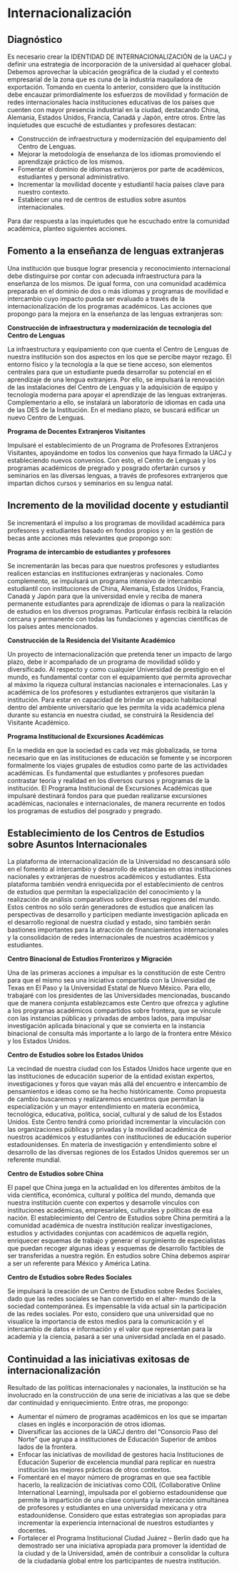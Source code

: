 # Internacionalización

## Diagnóstico

Es necesario crear la IDENTIDAD DE INTERNACIONALIZACIÓN de la UACJ y definir una estrategia de incorporación de la universidad al quehacer global. Debemos aprovechar la ubicación geográfica de la ciudad y el contexto empresarial de la zona que es cuna de la industria maquiladora de exportación. Tomando en cuenta lo anterior, considero que la institución debe encauzar primordialmente los esfuerzos de movilidad y formación de redes internacionales hacia instituciones educativas de los países que cuenten con mayor presencia industrial en la ciudad, destacando China, Alemania, Estados Unidos, Francia, Canadá y Japón, entre otros. Entre las inquietudes que escuché de estudiantes y profesores destacan:

- Construcción de infraestructura y modernización del equipamiento del Centro de Lenguas.
- Mejorar la metodología de enseñanza de los idiomas promoviendo el aprendizaje práctico de los mismos.
- Fomentar el dominio de idiomas extranjeros por parte de académicos, estudiantes y personal administrativo.
- Incrementar la movilidad docente y estudiantil hacia países clave para nuestro contexto.
- Establecer una red de centros de estudios sobre asuntos internacionales.

Para dar respuesta a las inquietudes que he escuchado entre la comunidad académica, planteo siguientes acciones.

## Fomento a la enseñanza de lenguas extranjeras

Una institución que busque lograr presencia y reconocimiento internacional debe distinguirse por contar con adecuada infraestructura para la enseñanza de los mismos. De igual forma, con una comunidad académica preparada en el dominio de dos o más idiomas y programas de movilidad e intercambio cuyo impacto pueda ser evaluado a través de la internacionalización de los programas académicos. Las acciones que propongo para la mejora en la enseñanza de las lenguas extranjeras son:

**Construcción de infraestructura y modernización de tecnología del Centro de Lenguas**

La infraestructura y equipamiento con que cuenta el Centro de Lenguas de nuestra institución son dos aspectos en los que se percibe mayor rezago. El entorno físico y la tecnología a la que se tiene acceso, son elementos centrales para que un estudiante pueda desarrollar su potencial en el aprendizaje de una lengua extranjera. Por ello, se impulsará la renovación de las instalaciones del Centro de Lenguas y la adquisición de equipo y tecnología moderna para apoyar el aprendizaje de las lenguas extranjeras. Complementario a ello, se instalará un laboratorio de idiomas en cada una de las DES de la Institución. En el mediano plazo, se buscará edificar un nuevo Centro de Lenguas.

**Programa de Docentes Extranjeros Visitantes**

Impulsaré el establecimiento de un Programa de Profesores Extranjeros Visitantes, apoyándome en todos los convenios que haya firmado la UACJ y estableciendo nuevos convenios. Con esto, el Centro de Lenguas y los programas académicos de pregrado y posgrado ofertarán cursos y seminarios en las diversas lenguas, a través de profesores extranjeros que impartan dichos cursos y seminarios en su lengua natal.

## Incremento de la movilidad docente y estudiantil

Se incrementará el impulso a los programas de movilidad académica para profesores y estudiantes basado en fondos propios y en la gestión de becas ante acciones más relevantes que propongo son:

**Programa de intercambio de estudiantes y profesores**

Se incrementarán las becas para que nuestros profesores y estudiantes realicen estancias en instituciones extranjeras y nacionales. Como complemento, se impulsará un programa intensivo de intercambio estudiantil con instituciones de China, Alemania, Estados Unidos, Francia, Canadá y Japón para que la universidad envíe y reciba de manera permanente estudiantes para aprendizaje de idiomas o para la realización de estudios en los diversos programas. Particular énfasis recibirá la relación cercana y permanente con todas las fundaciones y agencias científicas de los países antes mencionados.

**Construcción de la Residencia del Visitante Académico**

Un proyecto de internacionalización que pretenda tener un impacto de largo plazo, debe ir acompañado de un programa de movilidad sólido y diversificado. Al respecto y como cualquier Universidad de prestigio en el mundo, es fundamental contar con el equipamiento que permita aprovechar al máximo la riqueza cultural instancias nacionales e internacionales. Las y académica de los profesores y estudiantes extranjeros que visitarán la institución. Para estar en capacidad de brindar un espacio habitacional dentro del ambiente universitario que les permita la vida académica plena durante su estancia en nuestra ciudad, se construirá la Residencia del Visitante Académico.

**Programa Institucional de Excursiones Académicas**

En la medida en que la sociedad es cada vez más globalizada, se torna necesario que en las instituciones de educación se fomente y se incorporen formalmente los viajes grupales de estudios como parte de las actividades académicas. Es fundamental que estudiantes y profesores puedan contrastar teoría y realidad en los diversos cursos y programas de la institución. El Programa Institucional de Excursiones Académicas que impulsaré destinará fondos para que puedan realizarse excursiones académicas, nacionales e internacionales, de manera recurrente en todos los programas de estudios del posgrado y pregrado.

## Establecimiento de los Centros de Estudios sobre Asuntos Internacionales

La plataforma de internacionalización de la Universidad no descansará sólo en el fomento al intercambio y desarrollo de estancias en otras instituciones nacionales y extranjeras de nuestros académicos y estudiantes. Esta plataforma también vendrá enriquecida por el establecimiento de centros de estudios que permitan la especialización del conocimiento y la realización de análisis comparativos sobre diversas regiones del mundo. Estos centros no sólo serán generadores de estudios que analicen las perspectivas de desarrollo y participen mediante investigación aplicada en el desarrollo regional de nuestra ciudad y estado, sino también serán bastiones importantes para la atracción de financiamientos internacionales y la consolidación de redes internacionales de nuestros académicos y estudiantes.

**Centro Binacional de Estudios Fronterizos y Migración**

Una de las primeras acciones a impulsar es la constitución de este Centro para que el mismo sea una iniciativa compartida con la Universidad de Texas en El Paso y la Universidad Estatal de Nuevo México. Para ello, trabajaré con los presidentes de las Universidades mencionadas, buscando que de manera conjunta establezcamos este Centro que ofrezca y aglutine a los programas académicos compartidos sobre frontera, que se vincule con las instancias públicas y privadas de ambos lados, para impulsar investigación aplicada binacional y que se convierta en la instancia binacional de consulta más importante a lo largo de la frontera entre México y los Estados Unidos.

**Centro de Estudios sobre los Estados Unidos**

La vecindad de nuestra ciudad con los Estados Unidos hace urgente que en las instituciones de educación superior de la entidad existan expertos, investigaciones y foros que vayan más allá del encuentro e intercambio de pensamientos e ideas como se ha hecho históricamente. Como propuesta de cambio buscaremos y realizaremos encuentros que permitan la especialización y un mayor entendimiento en materia económica, tecnológica, educativa, política, social, cultural y de salud de los Estados Unidos. Este Centro tendrá como prioridad incrementar la vinculación con las organizaciones públicas y privadas y la movilidad académica de nuestros académicos y estudiantes con instituciones de educación superior estadounidenses. En materia de investigación y entendimiento sobre el desarrollo de las diversas regiones de los Estados Unidos queremos ser un referente mundial.

**Centro de Estudios sobre China**

El papel que China juega en la actualidad en los diferentes ámbitos de la vida científica, económica, cultural y política del mundo, demanda que nuestra institución cuente con expertos y desarrolle vínculos con instituciones académicas, empresariales, culturales y políticas de esa nación. El establecimiento del Centro de Estudios sobre China permitirá a la comunidad académica de nuestra institución realizar investigaciones, estudios y actividades conjuntas con académicos de aquella región, enriquecer esquemas de trabajo y generar el surgimiento de especialistas que puedan recoger algunas ideas y esquemas de desarrollo factibles de ser transferidas a nuestra región. En estudios sobre China debemos aspirar a ser un referente para México y América Latina.

**Centro de Estudios sobre Redes Sociales**

Se impulsará la creación de un Centro de Estudios sobre Redes Sociales, dado que las redes sociales se han convertido en el alter- mundo de la sociedad contemporánea. Es impensable la vida actual sin la participación de las redes sociales. Por esto, considero que una universidad que no visualice la importancia de estos medios para la comunicación y el intercambio de datos e información y el valor que representan para la academia y la ciencia, pasará a ser una universidad anclada en el pasado.

## Continuidad a las iniciativas exitosas de internacionalización

Resultado de las políticas internacionales y nacionales, la institución se ha involucrado en la construcción de una serie de iniciativas a las que se debe dar continuidad y enriquecimiento. Entre otras, me propongo:

- Aumentar el número de programas académicos en los que se impartan clases en inglés e incorporación de otros idiomas.
- Diversificar las acciones de la UACJ dentro del “Consorcio Paso del Norte” que agrupa a instituciones de Educación Superior de ambos lados de la frontera.
- Enfocar las iniciativas de movilidad de gestores hacia Instituciones de Educación Superior de excelencia mundial para replicar en nuestra institución las mejores prácticas de otros contextos.
- Fomentaré en el mayor número de programas en que sea factible hacerlo, la realización de iniciativas como COIL (Collaborative Online International Learning), impulsada por el gobierno estadounidense que permite la impartición de una clase conjunta y la interacción simultánea de profesores y estudiantes en una universidad mexicana y otra estadounidense. Considero que estas estrategias son apropiadas para incrementar la experiencia internacional de nuestros estudiantes y docentes.
- Fortalecer el Programa Institucional Ciudad Juárez – Berlín dado que ha demostrado ser una iniciativa apropiada para promover la identidad de la ciudad y de la Universidad, amén de contribuir a consolidar la cultura de la ciudadanía global entre los participantes de nuestra institución.